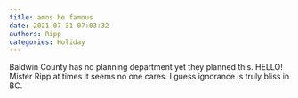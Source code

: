 ```yaml
---
title: amos he famous
date: 2021-07-31 07:03:32
authors: Ripp
categories: Holiday
---
```


 Baldwin County has no planning department yet they planned this. HELLO!
Mister Ripp at times it seems no one cares. I guess ignorance is truly bliss in BC.